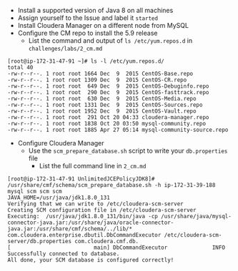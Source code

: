 * Install a supported version of Java 8 on all machines
* Assign yourself to the Issue and label it `started`
* Install Cloudera Manager on a different node from MySQL
* Configure the CM repo to install the 5.9 release
  * List the command and output of `ls /etc/yum.repos.d` in `challenges/labs/2_cm.md`
```
[root@ip-172-31-47-91 ~]# ls -l /etc/yum.repos.d/
total 40
-rw-r--r--. 1 root root 1664 Dec  9  2015 CentOS-Base.repo
-rw-r--r--. 1 root root 1309 Dec  9  2015 CentOS-CR.repo
-rw-r--r--. 1 root root  649 Dec  9  2015 CentOS-Debuginfo.repo
-rw-r--r--. 1 root root  290 Dec  9  2015 CentOS-fasttrack.repo
-rw-r--r--. 1 root root  630 Dec  9  2015 CentOS-Media.repo
-rw-r--r--. 1 root root 1331 Dec  9  2015 CentOS-Sources.repo
-rw-r--r--. 1 root root 1952 Dec  9  2015 CentOS-Vault.repo
-rw-r--r--. 1 root root  291 Oct 20 04:33 cloudera-manager.repo
-rw-r--r--. 1 root root 1838 Oct 20 03:50 mysql-community.repo
-rw-r--r--. 1 root root 1885 Apr 27 05:14 mysql-community-source.repo
```
* Configure Cloudera Manager
  * Use the `scm_prepare_database.sh` script to write your `db.properties` file 
    * List the full command line in `2_cm.md`
```
[root@ip-172-31-47-91 UnlimitedJCEPolicyJDK8]# /usr/share/cmf/schema/scm_prepare_database.sh -h ip-172-31-39-188 mysql scm scm scm
JAVA_HOME=/usr/java/jdk1.8.0_131
Verifying that we can write to /etc/cloudera-scm-server
Creating SCM configuration file in /etc/cloudera-scm-server
Executing:  /usr/java/jdk1.8.0_131/bin/java -cp /usr/share/java/mysql-connector-java.jar:/usr/share/java/oracle-connector-java.jar:/usr/share/cmf/schema/../lib/* com.cloudera.enterprise.dbutil.DbCommandExecutor /etc/cloudera-scm-server/db.properties com.cloudera.cmf.db.
[                          main] DbCommandExecutor              INFO  Successfully connected to database.
All done, your SCM database is configured correctly!
```
